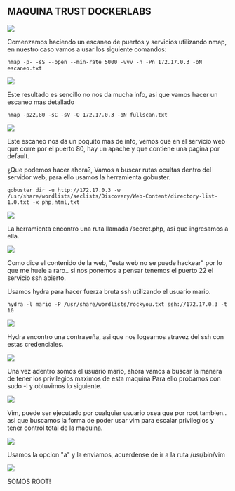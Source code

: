 ## MAQUINA TRUST DOCKERLABS

![](https://github.com/Qu0kk4/Quokk4/blob/main/HackMyVm/image/Screenshot%202024-05-27%20133430.png)

Comenzamos haciendo un escaneo de puertos y servicios utilizando nmap, en nuestro caso vamos a usar los siguiente comandos:

````console
nmap -p- -sS --open --min-rate 5000 -vvv -n -Pn 172.17.0.3 -oN escaneo.txt 
````

![](https://github.com/Qu0kk4/Quokk4/blob/main/HackMyVm/image/Screenshot%202024-05-27%20133023.png)

Este resultado es sencillo no nos da mucha info, asi que vamos hacer un escaneo mas detallado

````console
nmap -p22,80 -sC -sV -O 172.17.0.3 -oN fullscan.txt
````
![](https://github.com/Qu0kk4/Quokk4/blob/main/HackMyVm/image/Screenshot%202024-05-27%20133035.png)

Este escaneo nos da un poquito mas de info, vemos que en el servicio web que corre por el puerto 80, hay un apache y que contiene una pagina por default.

¿Que podemos hacer ahora?, Vamos a buscar rutas ocultas dentro del servidor web, para ello usamos la herramienta gobuster.

````console
gobuster dir -u http://172.17.0.3 -w /usr/share/wordlists/seclists/Discovery/Web-Content/directory-list-1.0.txt -x php,html,txt
````
![](https://github.com/Qu0kk4/Quokk4/blob/main/HackMyVm/image/Screenshot%202024-05-27%20133522.png)

La herramienta encontro una ruta llamada /secret.php, asi que ingresamos a ella.

![](https://github.com/Qu0kk4/Quokk4/blob/main/HackMyVm/image/Screenshot%202024-05-27%20133247.png)

Como dice el contenido de la web, "esta web no se puede hackear" por lo que me huele a raro.. si nos ponemos a pensar tenemos el puerto 22 el servicio ssh abierto.

Usamos hydra para hacer fuerza bruta ssh utilizando el usuario mario.

````console
hydra -l mario -P /usr/share/wordlists/rockyou.txt ssh://172.17.0.3 -t 10
````
![](https://github.com/Qu0kk4/Quokk4/blob/main/HackMyVm/image/Screenshot%202024-05-27%20134512.png)

Hydra encontro una contraseña, asi que nos logeamos atravez del ssh con estas credenciales.

![](https://github.com/Qu0kk4/Quokk4/blob/main/HackMyVm/image/Screenshot%202024-05-27%20134600.png)

Una vez adentro somos el usuario mario, ahora vamos a buscar la manera de tener los privilegios maximos de esta maquina
Para ello probamos con sudo -l y obtuvimos lo siguiente.

![](https://github.com/Qu0kk4/Quokk4/blob/main/HackMyVm/image/Screenshot%202024-05-27%20134643.png)

Vim, puede ser ejecutado por cualquier usuario osea que por root tambien.. asi que buscamos la forma de poder usar vim para escalar privilegios y tener control total de la maquina.

![](https://github.com/Qu0kk4/Quokk4/blob/main/HackMyVm/image/Screenshot%202024-05-27%20134905.png)

Usamos la opcion "a" y la enviamos, acuerdense de ir a la ruta /usr/bin/vim

![](https://github.com/Qu0kk4/Quokk4/blob/main/HackMyVm/image/Screenshot%202024-05-27%20134924.png)

SOMOS ROOT! 



